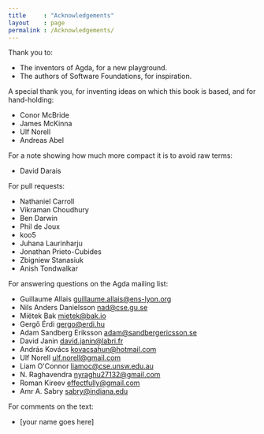 ```yaml
---
title     : "Acknowledgements"
layout    : page
permalink : /Acknowledgements/
---
```


Thank you to:
* The inventors of Agda, for a new playground.
* The authors of Software Foundations, for inspiration.

A special thank you, for inventing ideas on which
this book is based, and for hand-holding:
* Conor McBride
* James McKinna
* Ulf Norell
* Andreas Abel

For a note showing how much more compact it is to avoid raw terms:
* David Darais

For pull requests:
* Nathaniel Carroll
* Vikraman Choudhury
* Ben Darwin
* Phil de Joux
* koo5
* Juhana Laurinharju
* Jonathan Prieto-Cubides
* Zbigniew Stanasiuk 
* Anish Tondwalkar

For answering questions on the Agda mailing list:
* Guillaume Allais <guillaume.allais@ens-lyon.org>
* Nils Anders Danielsson <nad@cse.gu.se>
* Miëtek Bak <mietek@bak.io>
* Gergő Érdi <gergo@erdi.hu>
* Adam Sandberg Eriksson <adam@sandbergericsson.se>
* David Janin <david.janin@labri.fr>
* András Kovács <kovacsahun@hotmail.com>
* Ulf Norell <ulf.norell@gmail.com>
* Liam O'Connor <liamoc@cse.unsw.edu.au>
* N. Raghavendra <nyraghu27132@gmail.com>
* Roman Kireev <effectfully@gmail.com>
* Amr A. Sabry <sabry@indiana.edu>

For comments on the text:
* [your name goes here]
